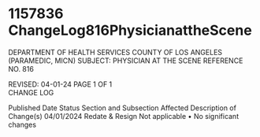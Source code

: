 # 1157836 ChangeLog816PhysicianattheScene

DEPARTMENT OF HEALTH SERVICES 
COUNTY OF LOS ANGELES 
 (PARAMEDIC, MICN) 
SUBJECT: PHYSICIAN AT THE SCENE REFERENCE NO. 816 
 
 
 
 
REVISED: 04-01-24 PAGE 1 OF 1  
CHANGE LOG 
 
Published 
Date 
Status Section and 
Subsection Affected 
Description of Change(s) 
04/01/2024 Redate & 
Resign 
Not applicable 
• No significant changes
